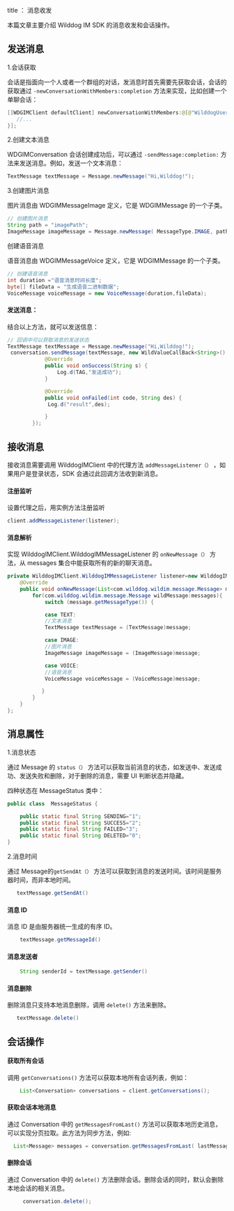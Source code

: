 
title ： 消息收发 

本篇文章主要介绍 Wilddog IM SDK 的消息收发和会话操作。


## 发送消息

1.会话获取

会话是指面向一个人或者一个群组的对话，发消息时首先需要先获取会话，会话的获取通过 `-newConversationWithMembers:completion` 方法来实现，比如创建一个单聊会话：

```java
[[WDGIMClient defaultClient] newConversationWithMembers:@[@"WilddogUserId"] completion:^(WDGIMConversation * _Nullable conversation, NSError *__autoreleasing  _Nullable * _Nullable error) {
   //...
}];

```

2.创建文本消息

WDGIMConversation 会话创建成功后，可以通过 `-sendMessage:completion:` 方法来发送消息。例如，发送一个文本消息：

```java
TextMessage textMessage = Message.newMessage("Hi,Wilddog!");
```

3.创建图片消息

图片消息由 WDGIMMessageImage 定义，它是 WDGIMMessage 的一个子类。
 
```java
// 创建图片消息
String path = "imagePath";
ImageMessage imageMessage = Message.newMessage( MessageType.IMAGE, path);
```

 创建语音消息

语音消息由 WDGIMMessageVoice 定义，它是 WDGIMMessage 的一个子类。
 
```java
// 创建语音消息
int duration ="语音消息时间长度";
byte[] fileData = "生成语音二进制数据";
VoiceMessage voiceMessage = new VoiceMessage(duration,fileData);
```

#### 发送消息：

结合以上方法，就可以发送信息：

```java
// 回调中可以获取消息的发送状态
TextMessage textMessage = Message.newMessage("Hi,Wilddog!");
 conversation.sendMessage(textMessage, new WildValueCallBack<String>() {
            @Override
            public void onSuccess(String s) {
                Log.d(TAG,"发送成功");
            }

            @Override
            public void onFailed(int code, String des) {
             Log.d("result",des);

            }
        });

```

## 接收消息

接收消息需要调用 WilddogIMClient 中的代理方法 `addMessageListener（）` ，如果用户是登录状态，SDK 会通过此回调方法收到新消息。

#### 注册监听

设置代理之后，用实例方法注册监听

```java 
client.addMessageListener(listener);
```
	
#### 消息解析

实现 WilddogIMClient.WilddogIMMessageListener  的 `onNewMessage（）` 方法，从 messages 集合中能获取所有的新的聊天消息。

```java
private WilddogIMClient.WilddogIMMessageListener listener=new WilddogIMClient.WilddogIMMessageListener() {
    @Override
    public void onNewMessage(List<com.wilddog.wildim.message.Message> messages) {
        for(com.wilddog.wildim.message.Message wildMessage:messages){
            switch (message.getMessageType()) {

            case TEXT:
            //文本消息
            TextMessage textMessage = (TextMessage)message;

            case IMAGE:
            //图片消息
            ImageMessage imageMessage = (ImageMessage)message;

            case VOICE:
            //语音消息
            VoiceMessage voiceMessage = (VoiceMessage)message;

           }
        }
    }
};
```

## 消息属性

1.消息状态

通过 Message 的 `status（）` 方法可以获取当前消息的状态，如发送中、发送成功、发送失败和删除，对于删除的消息，需要 UI 判断状态并隐藏。

四种状态在 MessageStatus 类中：

```java
public class  MessageStatus {

    public static final String SENDING="1";
    public static final String SUCCESS="2";
    public static final String FAILED="3";
    public static final String DELETED="0";
}

```

2.消息时间

通过 Message的`getSendAt（）` 方法可以获取到消息的发送时间。该时间是服务器时间，而非本地时间。

```java
   textMessage.getSendAt()
```

#### 消息 ID

消息 ID 是由服务器统一生成的有序 ID。
```java
	textMessage.getMessageId()
```
	
#### 消息发送者
```java
	String senderId = textMessage.getSender()
```	
#### 消息删除

删除消息只支持本地消息删除，调用 `delete()` 方法来删除。

```java
   textMessage.delete()
```

##  会话操作

#### 获取所有会话

调用 `getConversations()` 方法可以获取本地所有会话列表，例如：
```java
	List<Conversation> conversations = client.getConversations();
```	
#### 获取会话本地消息

通过 Conversation 中的 `getMessagesFromLast()` 方法可以获取本地历史消息，可以实现分页拉取。此方法为同步方法，例如:
```java
  List<Message> messages = conversation.getMessagesFromLast( lastMessage,20)
```	
#### 删除会话

通过 Conversation 中的 `delete()` 方法删除会话。删除会话的同时，默认会删除本地会话的相关消息。
```java
	 conversation.delete();
```
 
 